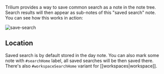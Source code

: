 Trilium provides a way to save common search as a note in the note tree. Search results will then appear as sub-notes of this "saved search" note. You can see how this works in action:

![save-search](https://user-images.githubusercontent.com/51974069/160965106-ac400d11-4028-418c-9c05-3fac1e1187f3.gif)

## Location

Saved search is by default stored in the day note. You can also mark some note with `#searchHome` label, all saved searches will be then saved there. There's also `#workspaceSearchHome` variant for [[workspaces|workspace]].